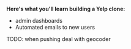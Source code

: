 **Here's what you'll learn building a Yelp clone:**

* admin dashboards
* Automated emails to new users


TODO: when pushing deal with geocoder
